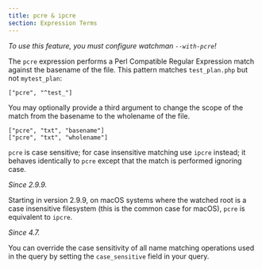 ```yaml
---
title: pcre & ipcre
section: Expression Terms
---
```


_To use this feature, you must configure watchman `--with-pcre`!_

The `pcre` expression performs a Perl Compatible Regular Expression match
against the basename of the file. This pattern matches `test_plan.php` but not
`mytest_plan`:

    ["pcre", "^test_"]

You may optionally provide a third argument to change the scope of the match
from the basename to the wholename of the file.

    ["pcre", "txt", "basename"]
    ["pcre", "txt", "wholename"]

`pcre` is case sensitive; for case insensitive matching use `ipcre` instead; it
behaves identically to `pcre` except that the match is performed ignoring case.

_Since 2.9.9._

Starting in version 2.9.9, on macOS systems where the watched root is a case
insensitive filesystem (this is the common case for macOS), `pcre` is equivalent
to `ipcre`.

_Since 4.7._

You can override the case sensitivity of all name matching operations used in
the query by setting the `case_sensitive` field in your query.

